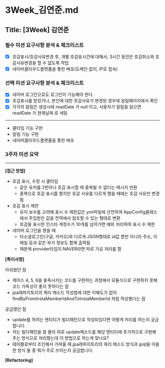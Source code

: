 # 3Week_김연준.md

## Title: [3Week] 김연준

### 필수 미션 요구사항 분석 & 체크리스트
- [x] 호감표시/호감사유변경 후, 개별 호감표시건에 대해서, 3시간 동안은 호감취소와 호감사유변경을 할 수 없도록 작업
- [x] 네이버클라우드플랫폼을 통한 배포(도메인 없이, IP로 접속)
### 선택 미션 요구사항 분석 & 체크리스트
- [x] 네이버 로그인으로도 로그인이 가능해야 한다.
- [x] 호감표시를 받았거나, 본인에 대한 호감사유가 변경된 경우에 알림페이지에서 확인
- [x] 각각의 알림은 생성시에 readDate 가 null 이고, 사용자가 알림을 읽으면 readDate 가 현재날짜 로 세팅
---

- 쿨타임 기능 구현
- 알림 기능 구현
- 네이버클라우드플랫폼을 통한 배포
### 3주차 미션 요약

---

**[접근 방법]**



- 호감 표시, 수정 시 쿨타임
  - 같은 유저를 2번이나 호감 표시할 때 중복될 수 없다는 메시지 반환
  - 중복으로 호감 표시를 했지만 호감 사유를 다르게 했을 때에는 호감 사유만 변경됨
- 호감 표시 제한
  - 유지 보수를 고려해 표시 수 제한값은 yml파일에 선언하여 AppConfig클래스에서 주입받은 값을 전역에서 참조할 수 있는 형태로 변환
  - 호감을 표시한 인스타 계정수가 10개를 넘어가면 예외 처리하여 표시 수 제한
- 네이버 로그인을 했을 때
  - 타소셜로그인(구글, 카카오)와 다르게 JSON형태로 id값 뿐만 아니라 주소, 이메일 등과 같은 부가 정보도 함께 출력됨
  - 때문에 provider타입이 NAVER라면 따로 가공 처리를 함 


**[특이사항]**

아쉬웠던 점
- 케이스 4, 5, 6을 충족시키는 코드를 구현하는 과정에서 모듈식으로 구현하지 못해 코드 가독성이 좋지 못하다는 점
- jpa레파지토리의 쿼리 메소드 작성법에 대한 이해도가 없어 findByFromInstaMemberIdAndToInstaMemberId 처럼 작성했다는 점

궁금했던 점
- update를 하려는 엔티티가 빌더패턴으로 작성되있다면 어떻게 처리를 하는지 궁금합니다. 
- 저는 빌더패턴을 잘 몰라 따로 update메소드를 해당 엔티티에 추가적으로 구현해주는 방식으로 처리했는데 이 방법으로 하는게 맞나요?
- 테이블로부터 조인해서 가져올 때 jpa레파지토리의 쿼리 메소드 방식과 jpql을 이용한 방식 둘 중 뭐가 주로 쓰이는지 궁금합니다.

**[Refactoring]**